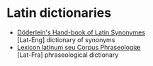 # Latin dictionaries

* [Döderlein's Hand-book of Latin Synonymes](https://github.com/nikita-moor/latin-dictionary/tree/master/Doederlein1874) \
    [Lat-Eng] dictionary of synonyms
* [Lexicon latinum seu Corpus Phraseologiæ](https://github.com/nikita-moor/latin-dictionary/tree/master/Wagner1878) \
    [Lat-Fra] phraseological dictionary
